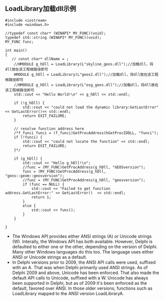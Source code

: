 ## LoadLibrary加载dll示例

	#include <iostream>
	#include <windows.h>
	
	//typedef const char* (WINAPI* MY_FUNC)(void);
	typedef std::string (WINAPI* MY_FUNC)(void);
	MY_FUNC func;
	
	int main()
	{
	   // const char* dllName = ;
	    //HMODULE g_hDll = LoadLibrary(L"skyline_geos.dll");//加载dll，将dll放在该工程根路径即可
		HMODULE g_hDll = LoadLibrary(L"geos2.dll");//加载dll，将dll放在该工程根路径即可
		//HMODULE g_hDll = LoadLibrary(L"osg_geos.dll");//加载dll，将dll放在该工程根路径即可
		std::cout << "Hello World!\n" << g_hDll << std::endl;
	
		if (!g_hDll) {
			std::cout << "could not load the dynamic library:GetLastError" << GetLastError()<< std::endl;
			return EXIT_FAILURE;
		}
	
		// resolve function address here
		/*f_funci funci = (f_funci)GetProcAddress(hGetProcIDDLL, "funci");
		if (!funci) {
			std::cout << "could not locate the function" << std::endl;
			return EXIT_FAILURE;
		}*/
	
		if (g_hDll) {
			std::cout << "Hello g_hDll!\n";
			//func = (MY_FUNC)GetProcAddress(g_hDll, "GEOSversion");
			func = (MY_FUNC)GetProcAddress(g_hDll, "geos::geom::geosversion");
			//func = (MY_FUNC)GetProcAddress(g_hDll, "geosversion");
			if (func == NULL) {
				std::cout << "Failed to get function address.GetLastError:" << GetLastError()  << std::endl;
				return 1;
			}
			else {
				std::cout << func();
			}
		}
		
	}

- The Windows API provides either ANSI strings (A) or Unicode strings (W). Interally, the Windows API has both available. However, Delphi is defaulted to either one or the other, depending on the version of Delphi. Many other Windows languages do this too. The language uses either ANSI or Unicode strings as a default.
- In Delphi versions prior to 2009, the ANSI API calls were used, suffixed with an A. That was when Delphi primarily used ANSI strings. As of Delphi 2009 and above, Unicode has been enforced. That also made the default API calls to Unicode, suffixed with a W. Unicode has always been supported in Delphi, but as of 2009 it's been enforced as the default, favored over ANSI. In those older versions, functions such as LoadLibrary mapped to the ANSI version LoadLibraryA.

